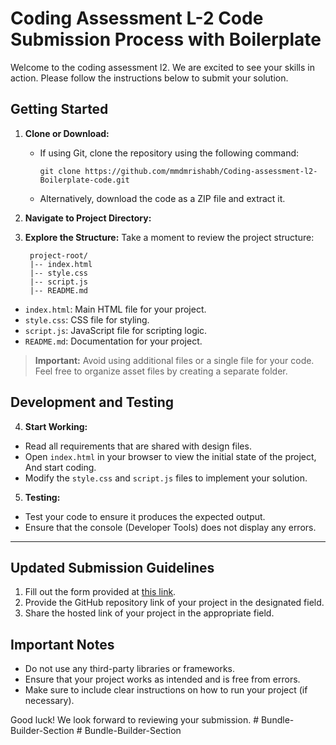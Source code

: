 # Coding Assessment L-2 Code Submission Process with Boilerplate

Welcome to the coding assessment l2. We are excited to see your skills in action. Please follow the instructions below to submit your solution.

## Getting Started

1. **Clone or Download:**
   - If using Git, clone the repository using the following command:
     ```
     git clone https://github.com/mmdmrishabh/Coding-assessment-l2-Boilerplate-code.git
     ```
   - Alternatively, download the code as a ZIP file and extract it.

2. **Navigate to Project Directory:**

3. **Explore the Structure:**
Take a moment to review the project structure:

        project-root/
        |-- index.html
        |-- style.css
        |-- script.js
        |-- README.md
- `index.html`: Main HTML file for your project.
- `style.css`: CSS file for styling.
- `script.js`: JavaScript file for scripting logic.
- `README.md`: Documentation for your project.
  
> **Important:** Avoid using additional files or a single file for your code. Feel free to organize asset files by creating a separate folder.

## Development and Testing

4. **Start Working:**
- Read all requirements that are shared with design files.
- Open `index.html` in your browser to view the initial state of the project, And start coding.
- Modify the `style.css` and `script.js` files to implement your solution.
5. **Testing:**
- Test your code to ensure it produces the expected output.
- Ensure that the console (Developer Tools) does not display any errors.


---
## Updated Submission Guidelines

1. Fill out the form provided at [this link](https://forms.gle/Ubnfd2LGGHgwGorp6).
2. Provide the GitHub repository link of your project in the designated field.
3. Share the hosted link of your project in the appropriate field.


## Important Notes

- Do not use any third-party libraries or frameworks.
- Ensure that your project works as intended and is free from errors.
- Make sure to include clear instructions on how to run your project (if necessary).

Good luck! We look forward to reviewing your submission.
#   B u n d l e - B u i l d e r - S e c t i o n  
 #   B u n d l e - B u i l d e r - S e c t i o n  
 